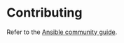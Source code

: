 # Contributing

Refer to the [Ansible community guide](https://docs.ansible.com/ansible/devel/community/index.html).
